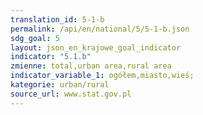 ```yaml
---
translation_id: 5-1-b
permalink: /api/en/national/5/5-1-b.json
sdg_goal: 5
layout: json_en_krajowe_goal_indicator
indicator: "5.1.b"
zmienne: total,urban area,rural area
indicator_variable_1: ogółem,miasto,wieś;
kategorie: urban/rural
source_url: www.stat.gov.pl
---
```

